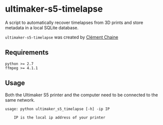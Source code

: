# ultimaker-s5-timelapse

A script to automatically recover timelapses from 3D prints and store metadata in a local SQLite database.

`ultimaker-s5-timelapse` was created by [Clément Chaine](https://github.com/cchaine)

## Requirements

```
python >= 2.7
ffmpeg >= 4.1.1
```

## Usage

Both the Ultimaker S5 printer and the computer need to be connected to the same network.
```
usage: python ultimaker_s5_timelapse [-h] -ip IP

    IP is the local ip address of your printer
```
